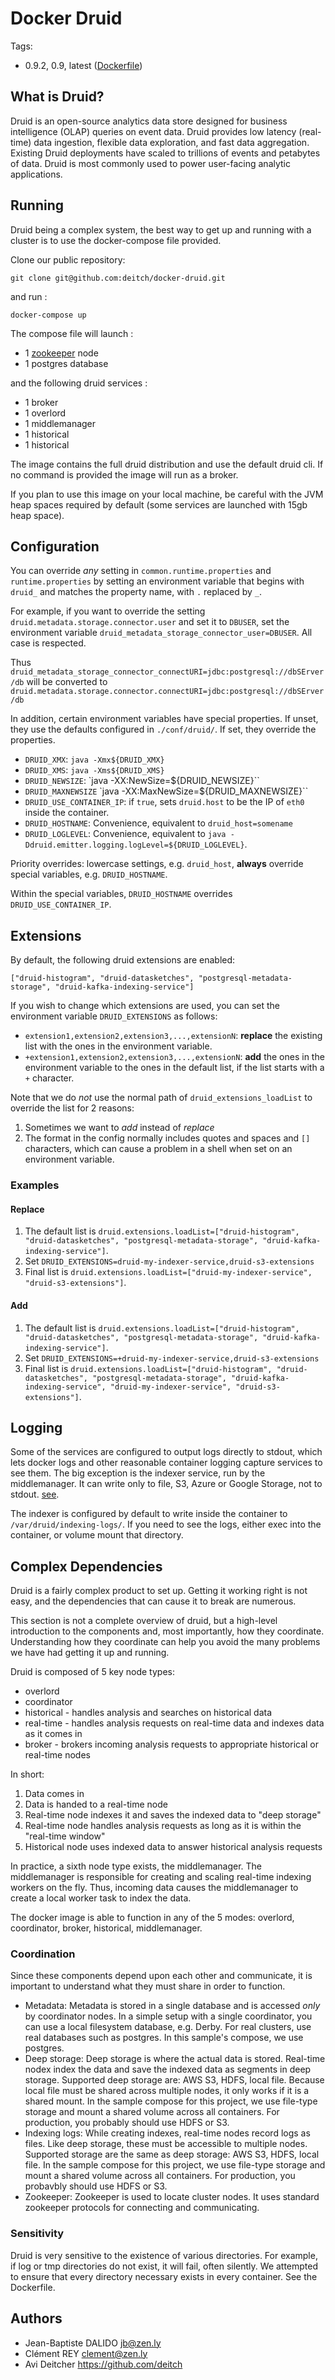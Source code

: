 # Docker Druid

Tags:

- 0.9.2, 0.9, latest ([Dockerfile](https://github.com/deitch/docker-druid/blob/master/Dockerfile))

## What is Druid?

Druid is an open-source analytics data store designed for business intelligence (OLAP) queries on event data. Druid provides low latency (real-time) data ingestion, flexible data exploration, and fast data aggregation. Existing Druid deployments have scaled to trillions of events and petabytes of data. Druid is most commonly used to power user-facing analytic applications.


## Running

Druid being a complex system, the best way to get up and running with a cluster is to use the docker-compose file provided.

Clone our public repository:

```
git clone git@github.com:deitch/docker-druid.git
```

and run :

```
docker-compose up
```

The compose file will launch :

- 1 [zookeeper](https://hub.docker.com/r/znly/zookeeper/) node
- 1 postgres database

and the following druid services :

- 1 broker
- 1 overlord
- 1 middlemanager
- 1 historical
- 1 historical

The image contains the full druid distribution and use the default druid cli. If no command is provided the image will run as a broker.

If you plan to use this image on your local machine, be careful with the JVM heap spaces required by default (some services are launched with 15gb heap space).

## Configuration

You can override *any* setting in `common.runtime.properties` and `runtime.properties` by setting an environment variable that begins with `druid_` and matches the property name, with `.` replaced by `_`.

For example, if you want to override the setting `druid.metadata.storage.connector.user` and set it to `DBUSER`, set the environment variable `druid_metadata_storage_connector_user=DBUSER`. All case is respected.

Thus `druid_metadata_storage_connector_connectURI=jdbc:postgresql://dbSErver/db` will be converted to `druid.metadata.storage.connector.connectURI=jdbc:postgresql://dbSErver/db`

In addition, certain environment variables have special properties. If unset, they use the defaults configured in `./conf/druid/`. If set, they override the properties.

* `DRUID_XMX`: `java -Xmx${DRUID_XMX}`
* `DRUID_XMS`: `java -Xms${DRUID_XMS}`
* `DRUID_NEWSIZE`: `java -XX:NewSize=${DRUID_NEWSIZE}``
* `DRUID_MAXNEWSIZE` `java -XX:MaxNewSize=${DRUID_MAXNEWSIZE}``
* `DRUID_USE_CONTAINER_IP`: if `true`, sets `druid.host` to be the IP of `eth0` inside the container.
* `DRUID_HOSTNAME`: Convenience, equivalent to `druid_host=somename`
* `DRUID_LOGLEVEL`: Convenience, equivalent to `java -Ddruid.emitter.logging.logLevel=${DRUID_LOGLEVEL}`.

Priority overrides: lowercase settings, e.g. `druid_host`, **always** override special variables, e.g. `DRUID_HOSTNAME`.

Within the special variables, `DRUID_HOSTNAME` overrides `DRUID_USE_CONTAINER_IP`.

## Extensions
By default, the following druid extensions are enabled:

```
["druid-histogram", "druid-datasketches", "postgresql-metadata-storage", "druid-kafka-indexing-service"]
```

If you wish to change which extensions are used, you can set the environment variable `DRUID_EXTENSIONS` as follows:

* `extension1,extension2,extension3,...,extensionN`: **replace** the existing list with the ones in the environment variable.
* `+extension1,extension2,extension3,...,extensionN`: **add** the ones in the environment variable to the ones in the default list, if the list starts with a `+` character.

Note that we do _not_ use the normal path of `druid_extensions_loadList` to override the list for 2 reasons:

1. Sometimes we want to _add_ instead of _replace_
2. The format in the config normally includes quotes and spaces and `[]` characters, which can cause a problem in a shell when set on an environment variable.

### Examples

#### Replace

1. The default list is `druid.extensions.loadList=["druid-histogram", "druid-datasketches", "postgresql-metadata-storage", "druid-kafka-indexing-service"]`.
2. Set `DRUID_EXTENSIONS=druid-my-indexer-service,druid-s3-extensions`
3. Final list is `druid.extensions.loadList=["druid-my-indexer-service", "druid-s3-extensions"]`. 

#### Add

1. The default list is `druid.extensions.loadList=["druid-histogram", "druid-datasketches", "postgresql-metadata-storage", "druid-kafka-indexing-service"]`.
2. Set `DRUID_EXTENSIONS=+druid-my-indexer-service,druid-s3-extensions`
3. Final list is `druid.extensions.loadList=["druid-histogram", "druid-datasketches", "postgresql-metadata-storage", "druid-kafka-indexing-service", "druid-my-indexer-service", "druid-s3-extensions"]`.




## Logging
Some of the services are configured to output logs directly to stdout, which lets docker logs and other reasonable container logging capture services to see them. The big exception is the indexer service, run by the middlemanager. It can write only to file, S3, Azure or Google Storage, not to stdout. [see](https://github.com/druid-io/druid/blob/4ca3b7f1e43245f59737756201d037c5b7d0e8a2/docs/content/configuration/indexing-service.md).

The indexer is configured by default to write inside the container to `/var/druid/indexing-logs/`. If you need to see the logs, either exec into the container, or volume mount that directory.

## Complex Dependencies
Druid is a fairly complex product to set up. Getting it working right is not easy, and the dependencies that can cause it to break are numerous.

This section is not a complete overview of druid, but a high-level introduction to the components and, most importantly, how they coordinate. Understanding how they coordinate can help you avoid the many problems we have had getting it up and running.

Druid is composed of 5 key node types:

* overlord
* coordinator
* historical - handles analysis and searches on historical data
* real-time - handles analysis requests on real-time data and indexes data as it comes in
* broker - brokers incoming analysis requests to appropriate historical or real-time nodes

In short:

1. Data comes in
2. Data is handed to a real-time node
3. Real-time node indexes it and saves the indexed data to "deep storage"
4. Real-time node handles analysis requests as long as it is within the "real-time window"
5. Historical node uses indexed data to answer historical analysis requests

In practice, a sixth node type exists, the middlemanager. The middlemanager is responsible for creating and scaling real-time indexing workers on the fly. Thus, incoming data causes the middlemanager to create a local worker task to index the data.

The docker image is able to function in any of the 5 modes: overlord, coordinator, broker, historical, middlemanager.

### Coordination
Since these components depend upon each other and communicate, it is important to understand what they must share in order to function.

* Metadata: Metadata is stored in a single database and is accessed _only_ by coordinator nodes. In a simple setup with a single coordinator, you can use a local filesystem database, e.g. Derby. For real clusters, use real databases such as postgres. In this sample's compose, we use postgres.
* Deep storage: Deep storage is where the actual data is stored. Real-time nodex index the data and save the indexed data as segments in deep storage. Supported deep storage are: AWS S3, HDFS, local file.  Because local file must be shared across multiple nodes, it only works if it is a shared mount. In the sample compose for this project, we use file-type storage and mount a shared volume across all containers. For production, you probably should use HDFS or S3.
* Indexing logs: While creating indexes, real-time nodes record logs as files. Like deep storage, these must be accessible to multiple nodes. Supported storage are the same as deep storage: AWS S3, HDFS, local file. In the sample compose for this project, we use file-type storage and mount a shared volume across all containers. For production, you probavbly should use HDFS or S3.
* Zookeeper: Zookeeper is used to locate cluster nodes. It uses standard zookeeper protocols for connecting and communicating.

### Sensitivity
Druid is very sensitive to the existence of various directories. For example, if log or tmp directories do not exist, it will fail, often silently. We attempted to ensure that every directory necessary exists in every container. See the Dockerfile.

## Authors

- Jean-Baptiste DALIDO <jb@zen.ly>
- Clément REY <clement@zen.ly>
- Avi Deitcher <https://github.com/deitch>
